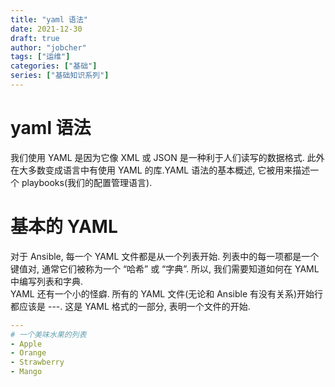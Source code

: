 ```yaml
---
title: "yaml 语法"
date: 2021-12-30
draft: true
author: "jobcher"
tags: ["运维"]
categories: ["基础"]
series: ["基础知识系列"]
---
```


# yaml 语法

我们使用 YAML 是因为它像 XML 或 JSON 是一种利于人们读写的数据格式. 此外在大多数变成语言中有使用 YAML 的库.YAML 语法的基本概述, 它被用来描述一个 playbooks(我们的配置管理语言).

# 基本的 YAML

对于 Ansible, 每一个 YAML 文件都是从一个列表开始. 列表中的每一项都是一个键值对, 通常它们被称为一个 “哈希” 或 “字典”. 所以, 我们需要知道如何在 YAML 中编写列表和字典.  
YAML 还有一个小的怪癖. 所有的 YAML 文件(无论和 Ansible 有没有关系)开始行都应该是 ---. 这是 YAML 格式的一部分, 表明一个文件的开始.

```yaml
---
# 一个美味水果的列表
- Apple
- Orange
- Strawberry
- Mango
```
